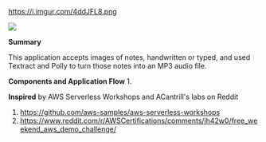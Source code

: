 https://i.imgur.com/4ddJFL8.png

<img src="https://https://i.imgur.com/4ddJFL8.png" border="0"></a>

<b>Summary</b>

This application accepts images of notes, handwritten or typed, and used Textract and Polly to turn those notes into an MP3 audio file.


<b>Components and Application Flow</b>
1.	

<b>Inspired</b> by AWS Serverless Workshops and ACantrill's labs on Reddit

1. https://github.com/aws-samples/aws-serverless-workshops
2. https://www.reddit.com/r/AWSCertifications/comments/jh42w0/free_weekend_aws_demo_challenge/
